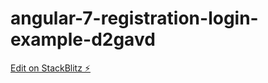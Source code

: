 # angular-7-registration-login-example-d2gavd

[Edit on StackBlitz ⚡️](https://stackblitz.com/edit/angular-7-registration-login-example-d2gavd)